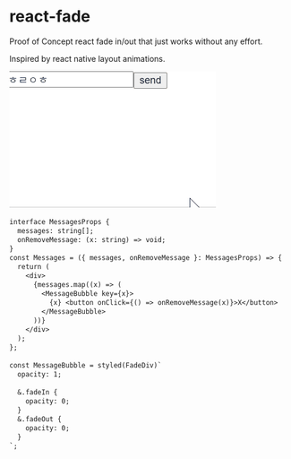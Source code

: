 # react-fade

Proof of Concept react fade in/out that just works without any effort.

Inspired by react native layout animations.

<img src="preview.gif" />

```tsx
interface MessagesProps {
  messages: string[];
  onRemoveMessage: (x: string) => void;
}
const Messages = ({ messages, onRemoveMessage }: MessagesProps) => {
  return (
    <div>
      {messages.map((x) => (
        <MessageBubble key={x}>
          {x} <button onClick={() => onRemoveMessage(x)}>X</button>
        </MessageBubble>
      ))}
    </div>
  );
};

const MessageBubble = styled(FadeDiv)`
  opacity: 1;

  &.fadeIn {
    opacity: 0;
  }
  &.fadeOut {
    opacity: 0;
  }
`;
```
